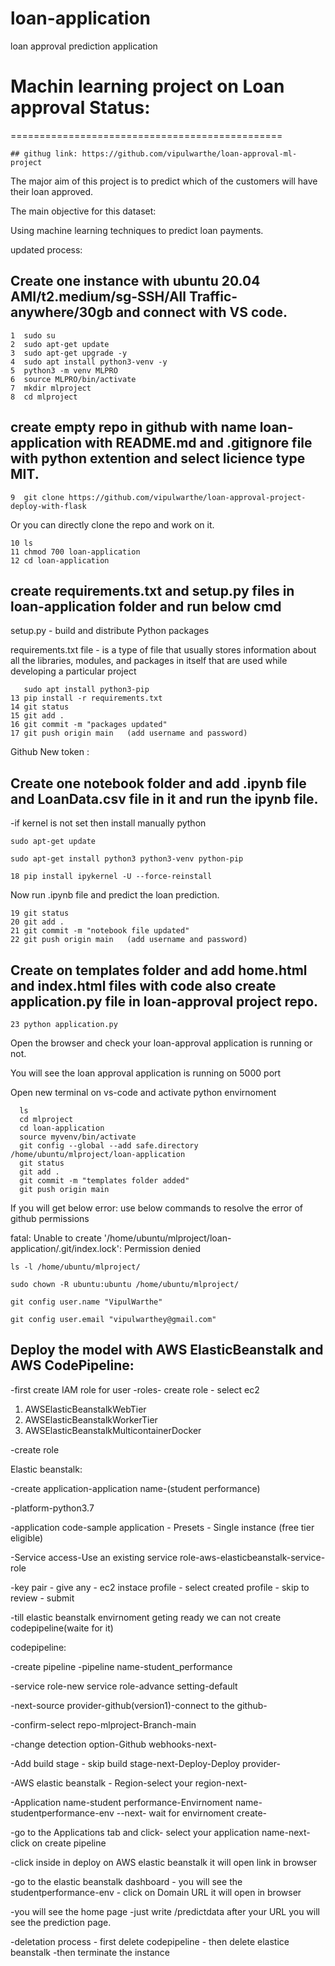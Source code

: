 # loan-application
loan approval prediction application

# Machin learning project on Loan approval Status:
===============================================

    ## githug link: https://github.com/vipulwarthe/loan-approval-ml-project


The major aim of this project is to predict which of the customers will have their loan approved.

The main objective for this dataset:

Using machine learning techniques to predict loan payments.

updated process:

## Create one instance with ubuntu 20.04 AMI/t2.medium/sg-SSH/All Traffic-anywhere/30gb and connect with VS code.

    1  sudo su
    2  sudo apt-get update
    3  sudo apt-get upgrade -y   
    4  sudo apt install python3-venv -y
    5  python3 -m venv MLPRO
    6  source MLPRO/bin/activate  
    7  mkdir mlproject
    8  cd mlproject 

## create empty repo in github with name loan-application with README.md and .gitignore file with python extention and select licience type MIT. 
     
    9  git clone https://github.com/vipulwarthe/loan-approval-project-deploy-with-flask 
 
Or you can directly clone the repo and work on it.

    10 ls
    11 chmod 700 loan-application
    12 cd loan-application

## create requirements.txt and setup.py files in loan-application folder and run below cmd

setup.py - build and distribute Python packages

requirements.txt file - is a type of file that usually stores information about all the libraries, modules, and packages in itself that are used while developing a particular project
       
       sudo apt install python3-pip
    13 pip install -r requirements.txt
    14 git status
    15 git add .
    16 git commit -m "packages updated"
    17 git push origin main   (add username and password)
 
Github New token : 

## Create one notebook folder and add .ipynb file and LoanData.csv file in it and run the ipynb file.

-if kernel is not set then install manually python 

    sudo apt-get update

    sudo apt-get install python3 python3-venv python-pip

    18 pip install ipykernel -U --force-reinstall

Now run .ipynb file and predict the loan prediction.
    
    19 git status
    20 git add .
    21 git commit -m "notebook file updated"
    22 git push origin main   (add username and password)

## Create on templates folder and add home.html and index.html files with code also create application.py file in loan-approval project repo.

    23 python application.py

Open the browser and check your loan-approval application is running or not.

You will see the loan approval application is running on 5000 port

Open new terminal on vs-code and activate python envirnoment

      ls
      cd mlproject
      cd loan-application
      source myvenv/bin/activate
      git config --global --add safe.directory /home/ubuntu/mlproject/loan-application
      git status
      git add .
      git commit -m "templates folder added"
      git push origin main

If you will get below error: use below commands to resolve the error of github permissions

fatal: Unable to create '/home/ubuntu/mlproject/loan-application/.git/index.lock': Permission denied

    ls -l /home/ubuntu/mlproject/

    sudo chown -R ubuntu:ubuntu /home/ubuntu/mlproject/

    git config user.name "VipulWarthe"

    git config user.email "vipulwarthey@gmail.com"

## Deploy the model with AWS ElasticBeanstalk and AWS CodePipeline:

-first create IAM role for user -roles- create role - select ec2 

1) AWSElasticBeanstalkWebTier 
2) AWSElasticBeanstalkWorkerTier 
3) AWSElasticBeanstalkMulticontainerDocker

-create role

Elastic beanstalk: 

-create application-application name-(student performance)

-platform-python3.7

-application code-sample application - Presets - Single instance (free tier eligible)

-Service access-Use an existing service role-aws-elasticbeanstalk-service-role

-key pair - give any - ec2 instace profile - select created profile - skip to review - submit

-till elastic beanstalk envirnoment geting ready we can not create codepipeline(waite for it)

codepipeline:

-create pipeline -pipeline name-student_performance

-service role-new service role-advance setting-default

-next-source provider-github(version1)-connect to the github-

-confirm-select repo-mlproject-Branch-main

-change detection option-Github webhooks-next-

-Add build stage - skip build stage-next-Deploy-Deploy provider-

-AWS elastic beanstalk - Region-select your region-next-

-Application name-student performance-Envirnoment name- studentperformance-env --next- wait for envirnoment create-

-go to the Applications tab and click- select your application name-next-click on create pipeline

-click inside in deploy on AWS elastic beanstalk it will open link in browser

-go to the elastic beanstalk dashboard - you will see the studentperformance-env - click on Domain URL it will open in browser

-you will see the home page -just write /predictdata after your URL you will see the prediction page.


-deletation process - first delete codepipeline - then delete elastice beanstalk -then terminate the instance

